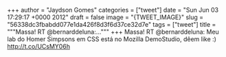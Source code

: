 
+++
author = "Jaydson Gomes"
categories = ["tweet"]
date = "Sun Jun 03 17:29:17 +0000 2012"
draft = false
image = "{TWEET_IMAGE}"
slug = "56338dc3fbabdd077e1da426f8d3f6d37ce32d7e"
tags = ["tweet"]
title = """Massa! RT @bernarddeluna:..."""
+++
Massa! RT @bernarddeluna: Meu lab do Homer Simpsons em CSS está no Mozilla DemoStudio, dêem like :)  http://t.co/UCsMY06h
